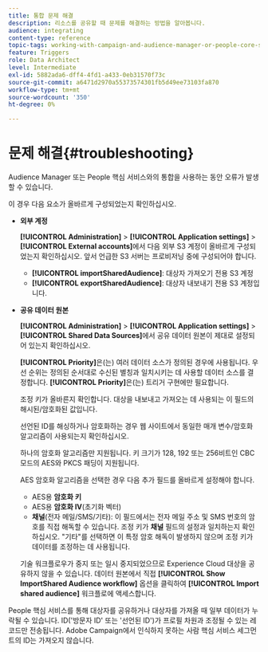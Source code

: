 ```yaml
---
title: 통합 문제 해결
description: 리소스를 공유할 때 문제를 해결하는 방법을 알아봅니다.
audience: integrating
content-type: reference
topic-tags: working-with-campaign-and-audience-manager-or-people-core-service
feature: Triggers
role: Data Architect
level: Intermediate
exl-id: 5882ada6-dff4-4fd1-a433-0eb31570f73c
source-git-commit: a6471d2970a55373574301fb5d49ee73103fa870
workflow-type: tm+mt
source-wordcount: '350'
ht-degree: 0%

---
```


# 문제 해결{#troubleshooting}

Audience Manager 또는 People 핵심 서비스와의 통합을 사용하는 동안 오류가 발생할 수 있습니다.

이 경우 다음 요소가 올바르게 구성되었는지 확인하십시오.

* **외부 계정**

  **[!UICONTROL Administration]** > **[!UICONTROL Application settings]** > **[!UICONTROL External accounts]**&#x200B;에서 다음 외부 S3 계정이 올바르게 구성되었는지 확인하십시오. 앞서 언급한 S3 서버는 프로비저닝 중에 구성되어야 합니다.

   * **[!UICONTROL importSharedAudience]**: 대상자 가져오기 전용 S3 계정
   * **[!UICONTROL exportSharedAudience]**: 대상자 내보내기 전용 S3 계정입니다.

* **공유 데이터 원본**

  **[!UICONTROL Administration]** > **[!UICONTROL Application settings]** > **[!UICONTROL Shared Data Sources]**&#x200B;에서 공유 데이터 원본이 제대로 설정되어 있는지 확인하십시오.

  **[!UICONTROL Priority]**&#x200B;은(는) 여러 데이터 소스가 정의된 경우에 사용됩니다. 우선 순위는 정의된 순서대로 수신된 별칭과 일치시키는 데 사용할 데이터 소스를 결정합니다. **[!UICONTROL Priority]**&#x200B;은(는) 트리거 구현에만 필요합니다.

  조정 키가 올바른지 확인합니다. 대상을 내보내고 가져오는 데 사용되는 이 필드의 해시된/암호화된 값입니다.

  선언된 ID를 해싱하거나 암호화하는 경우 웹 사이트에서 동일한 매개 변수/암호화 알고리즘이 사용되는지 확인하십시오.

  하나의 암호화 알고리즘만 지원됩니다. 키 크기가 128, 192 또는 256비트인 CBC 모드의 AES와 PKCS 패딩이 지원됩니다.

  AES 암호화 알고리즘을 선택한 경우 다음 추가 필드를 올바르게 설정해야 합니다.

   * AES용 **암호화 키**
   * AES용 **암호화 IV**(초기화 벡터)
   * **채널**(전자 메일/SMS/기타): 이 필드에서는 전자 메일 주소 및 SMS 번호의 암호를 직접 해독할 수 있습니다. 조정 키가 **채널** 필드의 설정과 일치하는지 확인하십시오. &quot;기타&quot;를 선택하면 이 특정 암호 해독이 발생하지 않으며 조정 키가 데이터를 조정하는 데 사용됩니다.

  기술 워크플로우가 중지 또는 일시 중지되었으므로 Experience Cloud 대상을 공유하지 않을 수 있습니다. 데이터 원본에서 직접 **[!UICONTROL Show ImportShared Audience workflow]** 옵션을 클릭하여 **[!UICONTROL Import shared audience]** 워크플로에 액세스합니다.

People 핵심 서비스를 통해 대상자를 공유하거나 대상자를 가져올 때 일부 데이터가 누락될 수 있습니다. ID(&#39;방문자 ID&#39; 또는 &#39;선언된 ID&#39;)가 프로필 차원과 조정될 수 있는 레코드만 전송됩니다. Adobe Campaign에서 인식하지 못하는 사람 핵심 서비스 세그먼트의 ID는 가져오지 않습니다.
